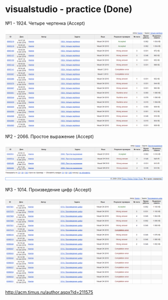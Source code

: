 # visualstudio - practice (Done)
№1 - 1924. Четыре чертенка (Accept)

![](https://github.com/simakova/visualstudio/blob/master/Num1/num1.PNG?raw=true)

№2 - 2066. Простое выражение (Accept)

![](https://github.com/simakova/visualstudio/blob/master/Num2/num2.PNG?raw=true)

№3 - 1014. Произведение цифр (Accept)

![](https://github.com/simakova/visualstudio/blob/master/Num3/num3.PNG?raw=true)

http://acm.timus.ru/author.aspx?id=211575